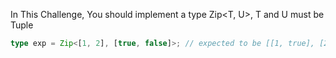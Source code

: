 In This Challenge, You should implement a type Zip<T, U>, T and U must be Tuple

```typescript
type exp = Zip<[1, 2], [true, false]>; // expected to be [[1, true], [2, false]]
```
